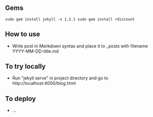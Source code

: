 ## Gems
`
sudo gem install jekyll -v 1.2.1
sudo gem install rdiscount
`

## How to use
* Write post in *Markdown* syntax and place it to _posts with filename YYYY-MM-DD-title.md

## To try locally
* Run "jekyll serve" in project directory and go to http://localhost:4000/blog.html

## To deploy
* ...
